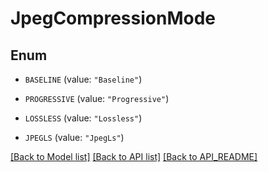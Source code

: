 
# JpegCompressionMode

## Enum


* `BASELINE` (value: `"Baseline"`)

* `PROGRESSIVE` (value: `"Progressive"`)

* `LOSSLESS` (value: `"Lossless"`)

* `JPEGLS` (value: `"JpegLs"`)



[[Back to Model list]](API_README.md#documentation-for-models) [[Back to API list]](API_README.md#documentation-for-api-endpoints) [[Back to API_README]](API_README.md)

